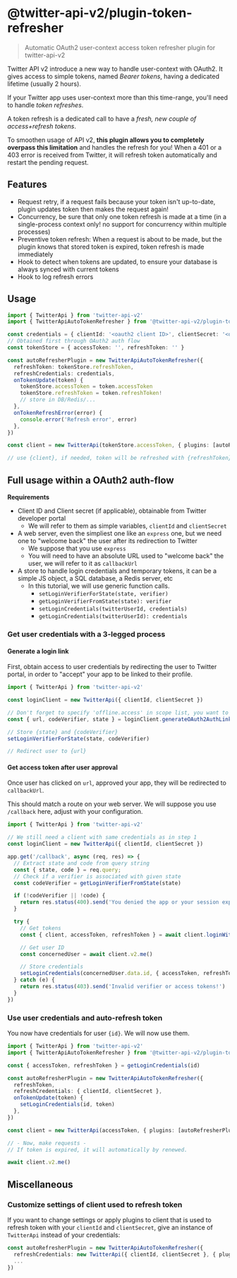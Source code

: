 # @twitter-api-v2/plugin-token-refresher

> Automatic OAuth2 user-context access token refresher plugin for twitter-api-v2

Twitter API v2 introduce a new way to handle user-context with OAuth2.
It gives access to simple tokens, named *Bearer tokens*, having a dedicated lifetime (usually 2 hours).

If your Twitter app uses user-context more than this time-range, you'll need to handle *token refreshes*.

A token refresh is a dedicated call to have a *fresh, new couple of access+refresh tokens*.

To smoothen usage of API v2, **this plugin allows you to completely overpass this limitation** and handles the refresh for you! When a 401 or a 403 error is received from Twitter, it will refresh token automatically and restart the pending request.

## Features

- Request retry, if a request fails because your token isn't up-to-date, plugin updates token then makes the request again!
- Concurrency, be sure that only one token refresh is made at a time (in a single-process context only! no support for concurrency within multiple processes)
- Preventive token refresh: When a request is about to be made, but the plugin knows that stored token is expired, token refresh is made immediately
- Hook to detect when tokens are updated, to ensure your database is always synced with current tokens
- Hook to log refresh errors

## Usage

```ts
import { TwitterApi } from 'twitter-api-v2'
import { TwitterApiAutoTokenRefresher } from '@twitter-api-v2/plugin-token-refresher'

const credentials = { clientId: '<oauth2 client ID>', clientSecret: '<oauth2 client secret>' }
// Obtained first through OAuth2 auth flow
const tokenStore = { accessToken: '', refreshToken: '' }

const autoRefresherPlugin = new TwitterApiAutoTokenRefresher({
  refreshToken: tokenStore.refreshToken,
  refreshCredentials: credentials,
  onTokenUpdate(token) {
    tokenStore.accessToken = token.accessToken
    tokenStore.refreshToken = token.refreshToken!
    // store in DB/Redis/...
  },
  onTokenRefreshError(error) {
    console.error('Refresh error', error)
  },
})

const client = new TwitterApi(tokenStore.accessToken, { plugins: [autoRefresherPlugin] })

// use {client}, if needed, token will be refreshed with {refreshToken}
```

## Full usage within a OAuth2 auth-flow

**Requirements**
- Client ID and Client secret (if applicable), obtainable from Twitter developer portal
  - We will refer to them as simple variables, `clientId` and `clientSecret`
- A web server, even the simpliest one like an `express` one, but we need one to "welcome back" the user after its redirection to Twitter
  - We suppose that you use `express`
  - You will need to have an absolute URL used to "welcome back" the user, we will refer to it as `callbackUrl`
- A store to handle login credentials and temporary tokens, it can be a simple JS object, a SQL database, a Redis server, etc
  - In this tutorial, we will use generic function calls.
    - `setLoginVerifierForState(state, verifier)`
    - `getLoginVerifierFromState(state): verifier`
    - `setLoginCredentials(twitterUserId, credentials)`
    - `getLoginCredentials(twitterUserId): credentials`

### Get user credentials with a 3-legged process

#### Generate a login link

First, obtain access to user credentials by redirecting the user to Twitter portal, in order to "accept" your app to be linked to their profile.

```ts
import { TwitterApi } from 'twitter-api-v2'

const loginClient = new TwitterApi({ clientId, clientSecret })

// Don't forget to specify 'offline.access' in scope list, you want to refresh your token later
const { url, codeVerifier, state } = loginClient.generateOAuth2AuthLink(callbackUrl, { scope: ['tweet.read', 'users.read', 'offline.access', ...] });

// Store {state} and {codeVerifier}
setLoginVerifierForState(state, codeVerifier)

// Redirect user to {url}
```

#### Get access token after user approval

Once user has clicked on `url`, approved your app, they will be redirected to `callbackUrl`.

This should match a route on your web server.
We will suppose you use `/callback` here, adjust with your configuration.

```ts
import { TwitterApi } from 'twitter-api-v2'

// We still need a client with same credentials as in step 1
const loginClient = new TwitterApi({ clientId, clientSecret })

app.get('/callback', async (req, res) => {
  // Extract state and code from query string
  const { state, code } = req.query;
  // Check if a verifier is associated with given state
  const codeVerifier = getLoginVerifierFromState(state)

  if (!codeVerifier || !code) {
    return res.status(400).send('You denied the app or your session expired!')
  }

  try {
    // Get tokens
    const { client, accessToken, refreshToken } = await client.loginWithOAuth2({ code, codeVerifier, redirectUri: callbackUrl })

    // Get user ID
    const concernedUser = await client.v2.me()

    // Store credentials
    setLoginCredentials(concernedUser.data.id, { accessToken, refreshToken })
  } catch (e) {
    return res.status(403).send('Invalid verifier or access tokens!')
  }
})
```

### Use user credentials and auto-refresh token

You now have credentials for user `{id}`. We will now use them.

```ts
import { TwitterApi } from 'twitter-api-v2'
import { TwitterApiAutoTokenRefresher } from '@twitter-api-v2/plugin-token-refresher'

const { accessToken, refreshToken } = getLoginCredentials(id)

const autoRefresherPlugin = new TwitterApiAutoTokenRefresher({
  refreshToken,
  refreshCredentials: { clientId, clientSecret },
  onTokenUpdate(token) {
    setLoginCredentials(id, token)
  },
})

const client = new TwitterApi(accessToken, { plugins: [autoRefresherPlugin] })

// - Now, make requests -
// If token is expired, it will automatically by renewed.

await client.v2.me()
```

## Miscellaneous

### Customize settings of client used to refresh token

If you want to change settings or apply plugins to client that is used to refresh token with your `clientId` and `clientSecret`,
give an instance of `TwitterApi` instead of your credentials:

```ts
const autoRefresherPlugin = new TwitterApiAutoTokenRefresher({
  refreshCredentials: new TwitterApi({ clientId, clientSecret }, { plugins: [rateLimitPlugin] }),
  ...
})
```
